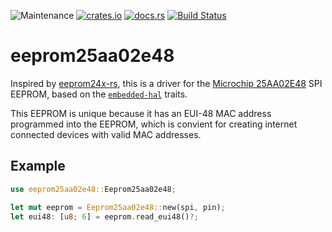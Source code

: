 ![Maintenance](https://img.shields.io/badge/maintenance-as--is-yellow.svg)
[![crates.io](https://img.shields.io/crates/v/eeprom25aa02e48.svg)](https://crates.io/crates/eeprom25aa02e48)
[![docs.rs](https://docs.rs/eeprom25aa02e48/badge.svg)](https://docs.rs/eeprom25aa02e48/)
[![Build Status](https://github.com/newAM/eeprom25aa02e48-rs/workflows/CI/badge.svg)](https://github.com/newAM/eeprom25aa02e48-rs/actions)

# eeprom25aa02e48

Inspired by [eeprom24x-rs], this is a driver for the [Microchip 25AA02E48]
SPI EEPROM, based on the [`embedded-hal`] traits.

This EEPROM is unique because it has an EUI-48 MAC address programmed into
the EEPROM, which is convient for creating internet connected devices
with valid MAC addresses.

## Example

```rust
use eeprom25aa02e48::Eeprom25aa02e48;

let mut eeprom = Eeprom25aa02e48::new(spi, pin);
let eui48: [u8; 6] = eeprom.read_eui48()?;
```

[`embedded-hal`]: https://github.com/rust-embedded/embedded-hal
[eeprom24x-rs]: https://github.com/eldruin/eeprom24x-rs
[Microchip 25AA02E48]: http://ww1.microchip.com/downloads/en/DeviceDoc/25AA02E48-25AA02E64-2K-SPI-Bus-Serial-EEPROM-Data%20Sheet_DS20002123G.pdf
